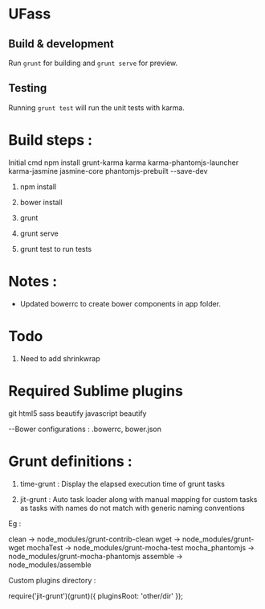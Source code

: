 # UFass

## Build & development

Run `grunt` for building and `grunt serve` for preview.

## Testing

Running `grunt test` will run the unit tests with karma.


Build steps :
============

Initial cmd
npm install grunt-karma karma karma-phantomjs-launcher karma-jasmine jasmine-core phantomjs-prebuilt --save-dev

1. npm install

2. bower install

3. grunt

4. grunt serve

5. grunt test to run tests


Notes :
=======
- Updated bowerrc to create bower components in app folder.


Todo 
====
1. Need to add shrinkwrap


Required Sublime plugins
========================
git
html5
sass beautify
javascript beautify

--Bower configurations : .bowerrc, bower.json



Grunt definitions :
==================

1. time-grunt :
Display the elapsed execution time of grunt tasks

2. jit-grunt : 
Auto task loader along with manual mapping for custom tasks as tasks with names do not match with generic naming conventions

Eg :

clean           -> node_modules/grunt-contrib-clean
wget            -> node_modules/grunt-wget
mochaTest       -> node_modules/grunt-mocha-test
mocha_phantomjs -> node_modules/grunt-mocha-phantomjs
assemble        -> node_modules/assemble

Custom plugins directory :

require('jit-grunt')(grunt)({
  pluginsRoot: 'other/dir'
}); 




